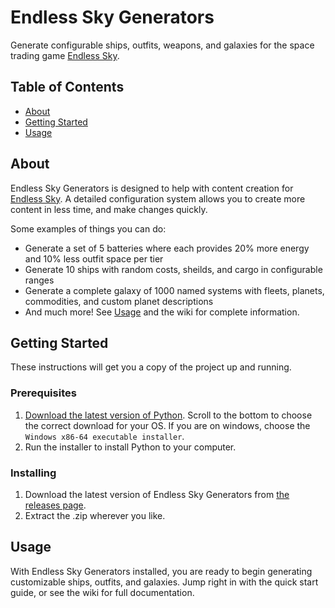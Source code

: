 # Endless Sky Generators
Generate configurable ships, outfits, weapons, and galaxies for the space trading game [Endless Sky](https://endless-sky.github.io/).

## Table of Contents
- [About](#about)
- [Getting Started](#getting_started)
- [Usage](#usage)

## About <a name = "about"></a>
Endless Sky Generators is designed to help with content creation for [Endless Sky](https://endless-sky.github.io/). A detailed configuration system allows you to create more content in less time, and make changes quickly. 

Some examples of things you can do:
- Generate a set of 5 batteries where each provides 20% more energy and 10% less outfit space per tier
- Generate 10 ships with random costs, sheilds, and cargo in configurable ranges
- Generate a complete galaxy of 1000 named systems with fleets, planets, commodities, and custom planet descriptions
- And much more! See [Usage](#usage) and the wiki for complete information.

## Getting Started <a name = "getting_started"></a>
These instructions will get you a copy of the project up and running.

### Prerequisites
1. [Download the latest version of Python](https://www.python.org/downloads/). Scroll to the bottom to choose the correct download for your OS. If you are on windows, choose the `Windows x86-64 executable installer`.
2. Run the installer to install Python to your computer.

### Installing
1. Download the latest version of Endless Sky Generators from [the releases page](https://github.com/Nucleartaxi/endless-sky-generators/releases).
2. Extract the .zip wherever you like.

## Usage <a name = "usage"></a>
With Endless Sky Generators installed, you are ready to begin generating customizable ships, outfits, and galaxies. Jump right in with the quick start guide, or see the wiki for full documentation.
